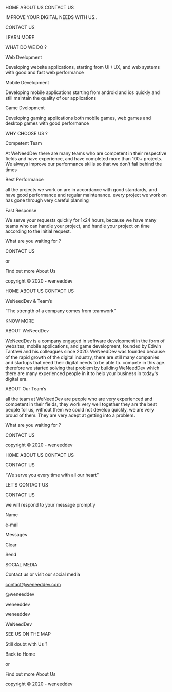 <!-- HOME PAGE -->

HOME
ABOUT US
CONTACT US

IMPROVE YOUR DIGITAL NEEDS WITH US..

CONTACT US

LEARN MORE

WHAT DO WE DO ?

Web Dvelopment

Developing website applications,
starting from UI / UX, and web systems
with good and fast web performance

Mobile Development

Developing mobile applications
starting from android and ios quickly and
still maintain the quality of our applications

Game Dvelopment

Developing gaming applications
both mobile games, web games and
desktop games with good performance

WHY CHOOSE US ?

Competent Team

At WeNeedDev there are many teams who are competent
in their respective fields and have experience, and have
completed more than 100+ projects. We always improve our
performance skills so that we don't fall behind the times

Best Performance

all the projects we work on are in accordance
with good standards, and have good performance and
regular maintenance. every project we work on has gone
through very careful planning

Fast Response

We serve your requests quickly for 1x24 hours, because
we have many teams who can handle your project,
and handle your project on time according
to the initial request.

What are you waiting for ?

CONTACT US

or

Find out more About Us

copyright © 2020 - weneeddev

<!-- ABOUT US PAGE -->

HOME
ABOUT US
CONTACT US

WeNeedDev & Team’s

“The strength of a company comes from teamwork”

KNOW MORE

ABOUT WeNeedDev

WeNeedDev is a company engaged in software development in the form of websites,
mobile applications, and game development, founded by Edwin Tantawi and his
colleagues since 2020. WeNeedDev was founded because of the rapid growth of the
digital industry, there are still many companies and startups that need their digital
needs to be able to. compete in this age. therefore we started solving that problem
by building WeNeedDev which there are many experienced people in it to help
your business in today's digital era.

ABOUT Our Team’s

all the team at WeNeedDev are people who are very experienced and competent
in their fields, they work very well together they are the best people for us, without
them we could not develop quickly, we are very proud of them. They are very adept
at getting into a problem.

What are you waiting for ?

CONTACT US

copyright © 2020 - weneeddev

<!-- CONTACT US PAGE -->

HOME
ABOUT US
CONTACT US

CONTACT US

“We serve you every time with all our heart”

LET’S CONTACT US

CONTACT US

we will respond to your message promptly

Name

e-mail

Messages

Clear

Send

SOCIAL MEDIA

Contact us or visit our social media

contact@weneeddev.com

@weneeddev

weneeddev

weneeddev

WeNeedDev

SEE US ON THE MAP

Still doubt with Us ?

Back to Home

or

Find out more About Us

copyright © 2020 - weneeddev
